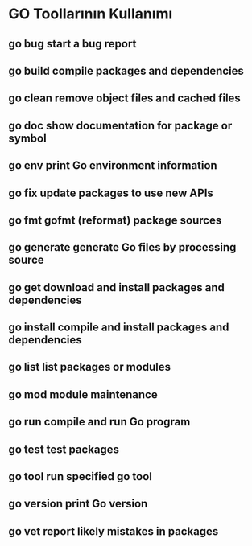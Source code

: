 # GO Toollarının Kullanımı

## go bug         start a bug report

## go build       compile packages and dependencies

## go clean       remove object files and cached files

## go doc         show documentation for package or symbol

## go env         print Go environment information

## go fix         update packages to use new APIs

## go fmt         gofmt (reformat) package sources

## go generate    generate Go files by processing source

## go get         download and install packages and dependencies

## go install     compile and install packages and dependencies

## go list        list packages or modules

## go mod         module maintenance

## go run         compile and run Go program

## go test        test packages

## go tool        run specified go tool

## go version     print Go version

## go vet         report likely mistakes in packages
